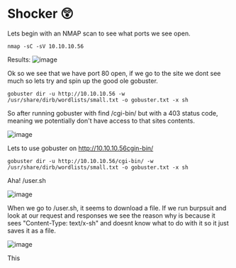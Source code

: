 # Shocker 😲

Lets begin with an NMAP scan to see what ports we see open.

    nmap -sC -sV 10.10.10.56

Results:
![image](https://github.com/marcusdjr/disney/assets/31329300/60980d16-1f76-488f-9304-3396c3f78469)

Ok so we see that we have port 80 open, if we go to the site we dont see much so lets try and spin up the good ole gobuster.

    gobuster dir -u http://10.10.10.56 -w /usr/share/dirb/wordlists/small.txt -o gobuster.txt -x sh  

So after running gobuster with find /cgi-bin/ but with a 403 status code, meaning we potentially don't have access to that sites contents.

![image](https://github.com/marcusdjr/disney/assets/31329300/83c339a3-4862-4d3e-859f-03220d36b2f1)

Lets to use gobuster on  http://10.10.10.56cgin-bin/ 

    gobuster dir -u http://10.10.10.56/cgi-bin/ -w /usr/share/dirb/wordlists/small.txt -o gobuster.txt -x sh 

Aha! /user.sh

![image](https://github.com/marcusdjr/disney/assets/31329300/1cb4233c-aa06-4b42-bfe3-3696fde11825)

When we go to /user.sh, it seems to download a file. If we run burpsuit and look at our request and responses we see the reason why is because it sees "Content-Type: text/x-sh" and doesnt know what to do with it so it just saves it as a file.

![image](https://github.com/marcusdjr/disney/assets/31329300/cc59f9d8-ff14-4c85-95c3-e21f5b89b210)

This 
